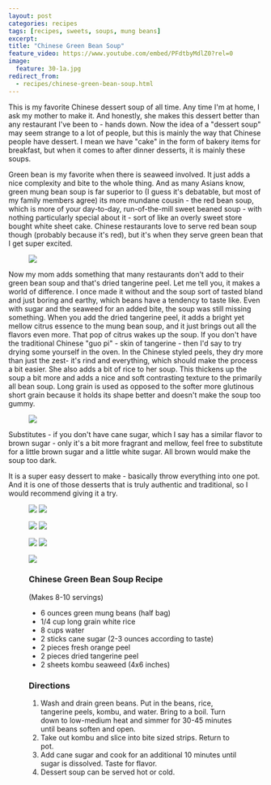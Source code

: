 ```yaml
---
layout: post
categories: recipes
tags: [recipes, sweets, soups, mung beans]
excerpt: 
title: "Chinese Green Bean Soup"
feature_video: https://www.youtube.com/embed/PFdtbyMdlZ0?rel=0
image:
  feature: 30-1a.jpg
redirect_from: 
  - recipes/chinese-green-bean-soup.html
---
```


This is my favorite Chinese dessert soup of all time.  Any time I'm at home, I ask my mother to make it.  And honestly, she makes this dessert better than any restaurant I've been to - hands down. Now the idea of a "dessert soup" may seem strange to a lot of people, but this is mainly the way that Chinese people have dessert.  I mean we have "cake" in the form of bakery items for breakfast, but when it comes to after dinner desserts, it is mainly these soups.

Green bean is my favorite when there is seaweed involved.  It just adds a nice complexity and bite to the whole thing.  And as many Asians know, green mung bean soup is far superior to (I guess it's debatable, but most of my family members agree) its more mundane cousin - the red bean soup, which is more of your day-to-day, run-of-the-mill sweet beaned soup - with nothing particularly special about it - sort of like an overly sweet store bought white sheet cake.  Chinese restaurants love to serve red bean soup though (probably because it's red), but it's when they serve green bean that I get super excited.

<figure> <img src='/images/30-2.jpg'> </figure>

Now my mom adds something that many restaurants don't add to their green bean soup and that's dried tangerine peel.  Let me tell you, it makes a world of difference.  I once made it without and the soup sort of tasted bland and just boring and earthy, which beans have a tendency to taste like. Even with sugar and the seaweed for an added bite, the soup was still missing something.  When you add the dried tangerine peel, it adds a bright yet mellow citrus essence to the mung bean soup, and it just brings out all the flavors even more.  That pop of citrus wakes up the soup.  If you don't have the traditional Chinese "guo pi" - skin of tangerine - then I'd say to try drying some yourself in the oven.  In the Chinese styled peels, they dry more than just the zest- it's rind and everything, which should make the process a bit easier.  She also adds a bit of rice to her soup.  This thickens up the soup a bit more and adds a nice and soft contrasting texture to the primarily all bean soup.  Long grain is used as opposed to the softer more glutinous short grain because it holds its shape better and doesn't make the soup too gummy.

<figure> <img src='/images/30-6.jpg'> </figure>

Substitutes - if you  don't have cane sugar, which I say has a similar flavor to brown sugar - only it's a bit more fragrant and mellow, feel free to substitute for a little brown sugar and a little white sugar. All brown would make the soup too dark.

It is a super easy dessert to make - basically throw everything into one pot.  And it is one of those desserts that is truly authentic and traditional, so I would recommend giving it a try.

<figure class="half">
<img src="/images/30-3.jpg">
<img src="/images/30-4.jpg">
</figure>

<figure class="half">
<img src="/images/30-5.jpg">
<img src="/images/30-9.jpg">
</figure>

<figure class="half">
<img src="/images/30-7.jpg">
<img src="/images/30-8.jpg">
</figure>

<figure> <img src='/images/30-1b.jpg'> </figure>




<figure class="ingredients" markdown="1">

### Chinese Green Bean Soup Recipe
(Makes 8-10 servings)

- 6 ounces green mung beans (half bag)
- 1/4 cup long grain white rice
- 8 cups water
- 2 sticks cane sugar (2-3 ounces according to taste)
- 2 pieces fresh orange peel
- 2 pieces dried tangerine peel
- 2 sheets kombu seaweed (4x6 inches)
</figure>
<figure class="directions" markdown="1">

### Directions
1.	Wash and drain green beans.  Put in  the beans, rice, tangerine peels, kombu, and water.  Bring to a boil.  Turn down to low-medium heat and simmer for 30-45 minutes until beans soften and open.
2.	Take out kombu and slice into bite sized strips.  Return to pot.
3.	Add cane sugar and cook for an additional 10 minutes until sugar is dissolved.  Taste for flavor.
4.	Dessert soup can be served hot or cold.

</figure>
